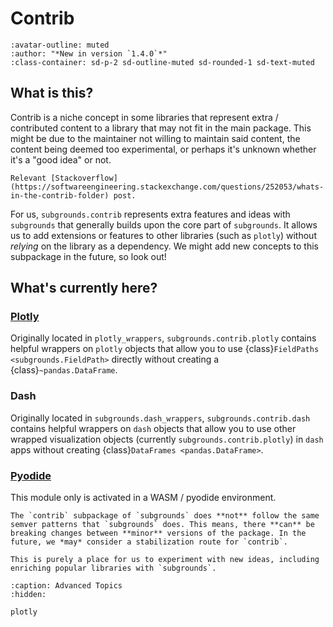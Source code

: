 # Contrib

```{article-info}
:avatar-outline: muted
:author: "*New in version `1.4.0`*"
:class-container: sd-p-2 sd-outline-muted sd-rounded-1 sd-text-muted
```

## What is this?
Contrib is a niche concept in some libraries that represent extra / contributed content to a library that may not fit in the main package. This might be due to the maintainer not willing to maintain said content, the content being deemed too experimental, or perhaps it's unknown whether it's a "good idea" or not.

```{seealso}
Relevant [Stackoverflow](https://softwareengineering.stackexchange.com/questions/252053/whats-in-the-contrib-folder) post.
```

For us, `subgrounds.contrib` represents extra features and ideas with `subgrounds` that generally builds upon the core part of `subgrounds`. It allows us to add extensions or features to other libraries (such as `plotly`) without *relying* on the library as a dependency. We might add new concepts to this subpackage in the future, so look out!

## What's currently here?

### [Plotly](plotly)
Originally located in `plotly_wrappers`, `subgrounds.contrib.plotly` contains helpful wrappers on `plotly` objects that allow you to use {class}`FieldPaths <subgrounds.FieldPath>` directly without creating a {class}`~pandas.DataFrame`.

### Dash
Originally located in `subgrounds.dash_wrappers`, `subgrounds.contrib.dash` contains helpful wrappers on `dash` objects that allow you to use other wrapped visualization objects (currently `subgrounds.contrib.plotly`) in `dash` apps without creating {class}`DataFrames <pandas.DataFrame>`.

### [Pyodide](pyodide)
This module only is activated in a WASM / pyodide environment.

```{warning}
The `contrib` subpackage of `subgrounds` does **not** follow the same semver patterns that `subgrounds` does. This means, there **can** be breaking changes between **minor** versions of the package. In the future, we *may* consider a stabilization route for `contrib`.

This is purely a place for us to experiment with new ideas, including enriching popular libraries with `subgrounds`.
```

```{toctree}
:caption: Advanced Topics
:hidden:

plotly
```
